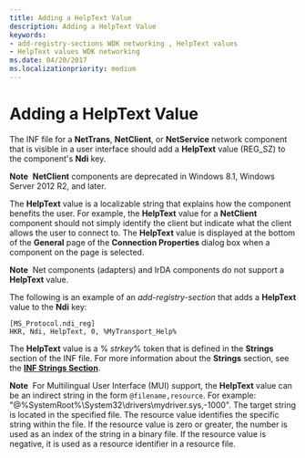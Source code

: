 ```yaml
---
title: Adding a HelpText Value
description: Adding a HelpText Value
keywords:
- add-registry-sections WDK networking , HelpText values
- HelpText values WDK networking
ms.date: 04/20/2017
ms.localizationpriority: medium
---
```


# Adding a HelpText Value





The INF file for a **NetTrans**, **NetClient**, or **NetService** network component that is visible in a user interface should add a **HelpText** value (REG\_SZ) to the component's **Ndi** key.

**Note**  **NetClient** components are deprecated in Windows 8.1, Windows Server 2012 R2, and later.

 

The **HelpText** value is a localizable string that explains how the component benefits the user. For example, the **HelpText** value for a **NetClient** component should not simply identify the client but indicate what the client allows the user to connect to. The **HelpText** value is displayed at the bottom of the **General** page of the **Connection Properties** dialog box when a component on the page is selected.

**Note**  Net components (adapters) and IrDA components do not support a **HelpText** value.

 

The following is an example of an *add-registry-section* that adds a **HelpText** value to the **Ndi** key:

```INF
[MS_Protocol.ndi_reg]
HKR, Ndi, HelpText, 0, %MyTransport_Help%
```

The **HelpText** value is a % *strkey*% token that is defined in the **Strings** section of the INF file. For more information about the **Strings** section, see the [**INF Strings Section**](../install/inf-strings-section.md).

**Note**  For Multilingual User Interface (MUI) support, the **HelpText** value can be an indirect string in the form `@filename,resource`. For example: "@%SystemRoot%\\System32\\drivers\\mydriver.sys,-1000". The target string is located in the specified file. The resource value identifies the specific string within the file. If the resource value is zero or greater, the number is used as an index of the string in a binary file. If the resource value is negative, it is used as a resource identifier in a resource file.

 

 

